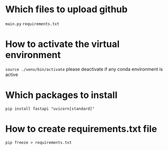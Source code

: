 # Which files to upload github
`main.py` `requirements.txt`

# How to activate the virtual environment
`source ./venv/bin/activate` please deactivate if any conda environment is active

# Which packages to install
`pip install fastapi "uvicorn[standard]"`

# How to create requirements.txt file
`pip freeze > requirements.txt`